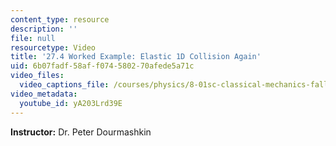 ```yaml
---
content_type: resource
description: ''
file: null
resourcetype: Video
title: '27.4 Worked Example: Elastic 1D Collision Again'
uid: 6b07fadf-58af-f074-5802-70afede5a71c
video_files:
  video_captions_file: /courses/physics/8-01sc-classical-mechanics-fall-2016/week-9-collision-theory/27.4-worked-example-elastic-1d-collision-again/27.4-worked-example-elastic-1d-collision-again/yA203Lrd39E.vtt
video_metadata:
  youtube_id: yA203Lrd39E
---
```


**Instructor:** Dr. Peter Dourmashkin
